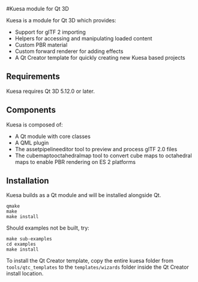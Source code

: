 #Kuesa module for Qt 3D

Kuesa is a module for Qt 3D which provides:
* Support for glTF 2 importing
* Helpers for accessing and manipulating loaded content
* Custom PBR material
* Custom forward renderer for adding effects
* A Qt Creator template for quickly creating new Kuesa based projects

## Requirements

Kuesa requires Qt 3D 5.12.0 or later.

## Components

Kuesa is composed of:
* A Qt module with core classes
* A QML plugin
* The assetpipelineeditor tool to preview and process glTF 2.0 files
* The cubemaptooctahedralmap tool to convert cube maps to octahedral maps
  to enable PBR rendering on ES 2 platforms

## Installation

Kuesa builds as a Qt module and will be installed alongside Qt.

    qmake
    make
    make install

Should examples not be built, try:

    make sub-examples
    cd examples
    make install

To install the Qt Creator template, copy the entire kuesa folder
from ``tools/qtc_templates`` to the ``templates/wizards`` folder inside
the Qt Creator install location.
